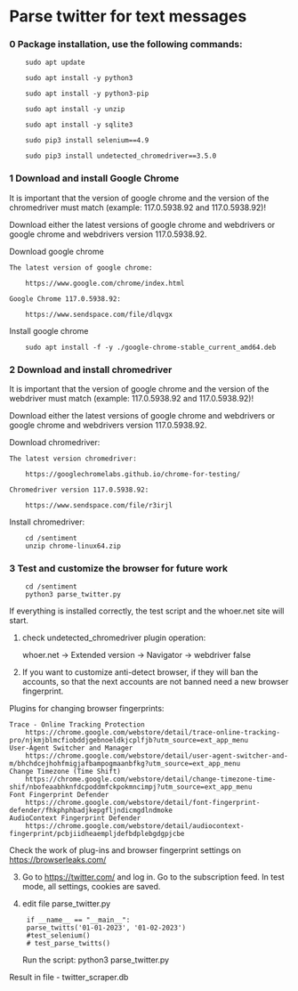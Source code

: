 # Parse twitter for text messages


### 0 Package installation, use the following commands:

        sudo apt update

        sudo apt install -y python3

        sudo apt install -y python3-pip

        sudo apt install -y unzip

        sudo apt install -y sqlite3

        sudo pip3 install selenium==4.9

        sudo pip3 install undetected_chromedriver==3.5.0
     

### 1 Download and install Google Chrome

It is important that the version of google chrome and the version of the chromedriver must match (example: 117.0.5938.92 and 117.0.5938.92)!

Download either the latest versions of google chrome and webdrivers or google chrome and webdrivers version 117.0.5938.92.

Download google chrome

    The latest version of google chrome:

        https://www.google.com/chrome/index.html

    Google Chrome 117.0.5938.92:

        https://www.sendspace.com/file/dlqvgx
        
Install google chrome
        
        sudo apt install -f -y ./google-chrome-stable_current_amd64.deb        


### 2 Download and install chromedriver 

It is important that the version of google chrome and the version of the webdriver must match (example: 117.0.5938.92 and 117.0.5938.92)!

Download either the latest versions of google chrome and webdrivers or google chrome and webdrivers version 117.0.5938.92.

Download chromedriver:

    The latest version chromedriver:
    
        https://googlechromelabs.github.io/chrome-for-testing/
        
    Chromedriver version 117.0.5938.92:
    
        https://www.sendspace.com/file/r3irjl
        
Install chromedriver:

        cd /sentiment
        unzip chrome-linux64.zip


### 3 Test and customize the browser for future work

        cd /sentiment
        python3 parse_twitter.py

If everything is installed correctly, the test script and the whoer.net site will start. 

1. check undetected_chromedriver plugin operation:

    whoer.net -> Extended version -> Navigator -> webdriver false

2. If you want to customize anti-detect browser, if they will ban the accounts, so that the next accounts are not banned need a new browser fingerprint.

Plugins for changing browser fingerprints:

    Trace - Online Tracking Protection
        https://chrome.google.com/webstore/detail/trace-online-tracking-pro/njkmjblmcfiobddjgebnoeldkjcplfjb?utm_source=ext_app_menu
    User-Agent Switcher and Manager
        https://chrome.google.com/webstore/detail/user-agent-switcher-and-m/bhchdcejhohfmigjafbampogmaanbfkg?utm_source=ext_app_menu
    Change Timezone (Time Shift)
        https://chrome.google.com/webstore/detail/change-timezone-time-shif/nbofeaabhknfdcpoddmfckpokmncimpj?utm_source=ext_app_menu
    Font Fingerprint Defender
        https://chrome.google.com/webstore/detail/font-fingerprint-defender/fhkphphbadjkepgfljndicmgdlndmoke
    AudioContext Fingerprint Defender
        https://chrome.google.com/webstore/detail/audiocontext-fingerprint/pcbjiidheaempljdefbdplebgdgpjcbe

Check the work of plug-ins and browser fingerprint settings on 
        https://browserleaks.com/

3. Go to https://twitter.com/ and log in. Go to the subscription feed. In test mode, all settings, cookies are saved.

4. edit file parse_twitter.py

        
        if __name__ == "__main__":
        parse_twitts('01-01-2023', '01-02-2023')
        #test_selenium()
        # test_parse_twitts()
        
    Run the script:
        python3 parse_twitter.py

Result in file - twitter_scraper.db



